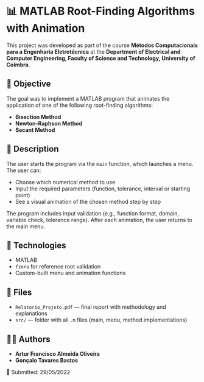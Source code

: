 # 📊 MATLAB Root-Finding Algorithms with Animation

This project was developed as part of the course **Métodos Computacionais para a Engenharia Eletrotécnica** at the **Department of Electrical and Computer Engineering, Faculty of Science and Technology, University of Coimbra**.

## 🎯 Objective

The goal was to implement a MATLAB program that animates the application of one of the following root-finding algorithms:

- **Bisection Method**
- **Newton-Raphson Method**
- **Secant Method**

## 🧠 Description

The user starts the program via the `main` function, which launches a menu. The user can:

- Choose which numerical method to use
- Input the required parameters (function, tolerance, interval or starting point)
- See a visual animation of the chosen method step by step

The program includes input validation (e.g., function format, domain, variable check, tolerance range). After each animation, the user returns to the main menu.

## 🧪 Technologies

- MATLAB
- `fzero` for reference root validation
- Custom-built menu and animation functions

## 📄 Files

- `Relatorio_Projeto.pdf` — final report with methodology and explanations
- `src/` — folder with all `.m` files (main, menu, method implementations)

## 👨‍🎓 Authors

- **Artur Francisco Almeida Oliveira** 
- **Gonçalo Tavares Bastos**

📅 Submitted: 29/05/2022
